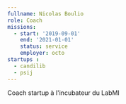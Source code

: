 ```yaml
---
fullname: Nicolas Boulio
role: Coach
missions:
  - start: '2019-09-01'
    end: '2021-01-01'
    status: service
    employer: octo
startups :
  - candilib
  - psij
---
```


Coach startup à l'incubateur du LabMI
